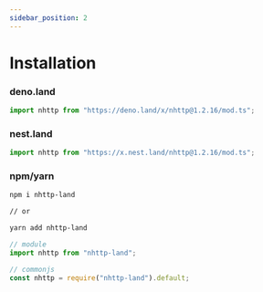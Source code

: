 ```yaml
---
sidebar_position: 2
---
```


# Installation

### deno.land

```ts
import nhttp from "https://deno.land/x/nhttp@1.2.16/mod.ts";
```

### nest.land

```ts
import nhttp from "https://x.nest.land/nhttp@1.2.16/mod.ts";
```

### npm/yarn

```bash
npm i nhttp-land

// or

yarn add nhttp-land
```

```ts
// module
import nhttp from "nhttp-land";

// commonjs
const nhttp = require("nhttp-land").default;
```